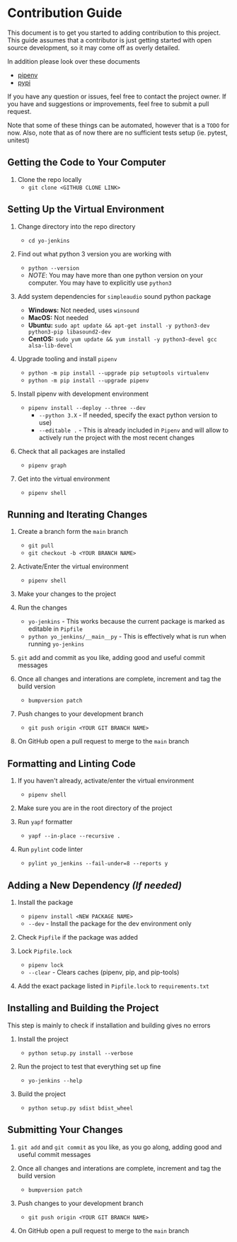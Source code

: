 # Contribution Guide

This document is to get you started to adding contribution to this project.
This guide assumes that a contributor is just getting started with open source
development, so it may come off as overly detailed.

In addition please look over these documents
- [pipenv](pipenv.md)
- [pypi](pypi.md)

If you have any question or issues, feel free to contact the project owner.
If you have and suggestions or improvements, feel free to submit a pull request.

Note that some of these things can be automated, however that is a `TODO` for now.
Also, note that as of now there are no sufficient tests setup (ie. pytest, unitest)


## Getting the Code to Your Computer
1. Clone the repo locally
    - `git clone <GITHUB CLONE LINK>`


## Setting Up the Virtual Environment


1. Change directory into the repo directory
    - `cd yo-jenkins`

2. Find out what python 3 version you are working with
    - `python --version`
    - *NOTE*: You may have more than one python version on your computer. You may have to explicitly use `python3`

3. Add system dependencies for `simpleaudio` sound python package
    - **Windows:** Not needed, uses `winsound`
    - **MacOS:** Not needed
    - **Ubuntu:** `sudo apt update && apt-get install -y python3-dev python3-pip libasound2-dev`
    - **CentOS:** `sudo yum update && yum install -y python3-devel gcc alsa-lib-devel`

4. Upgrade tooling and install `pipenv`
    - `python -m pip install --upgrade pip setuptools virtualenv`
    - `python -m pip install --upgrade pipenv`

5. Install pipenv with development environment
    - `pipenv install --deploy --three --dev`
      -  `--python 3.X` - If needed, specify the exact python version to use)
      -  `--editable .` - This is already included in `Pipenv` and will allow to actively run the project with the most recent changes

6. Check that all packages are installed
    - `pipenv graph`

7. Get into the virtual environment
    - `pipenv shell`




## Running and Iterating Changes
1. Create a branch form the `main` branch
    - `git pull`
    - `git checkout -b <YOUR BRANCH NAME>`

2. Activate/Enter the virtual environment
    - `pipenv shell`

3. Make your changes to the project

4. Run the changes
    - `yo-jenkins` - This works because the current package is marked as editable in `Pipfile`
    - `python yo_jenkins/__main__py` - This is effectively what is run when running `yo-jenkins`

5. `git` add and commit as you like, adding good and useful commit messages

6. Once all changes and interations are complete, increment and tag the build version
    - `bumpversion patch`

6. Push changes to your development branch
    - `git push origin <YOUR GIT BRANCH NAME>`

7. On GitHub open a pull request to merge to the `main` branch



## Formatting and Linting Code
1. If you haven't already, activate/enter the virtual environment
    - `pipenv shell`

2. Make sure you are in the root directory of the project

3. Run `yapf` formatter
    - `yapf --in-place --recursive .`

3. Run `pylint` code linter
    - `pylint yo_jenkins --fail-under=8 --reports y`


## Adding a New Dependency *(If needed)*

1. Install the package
    -  `pipenv install <NEW PACKAGE NAME>`
    - `--dev` - Install the package for the dev environment only

2. Check `Pipfile` if the package was added
   
3. Lock `Pipfile.lock`
    - `pipenv lock`
    - `--clear` - Clears caches (pipenv, pip, and pip-tools)

4. Add the exact package listed in `Pipfile.lock` to `requirements.txt`


## Installing and Building the Project

This step is mainly to check if installation and building gives no errors

1. Install the project
    - `python setup.py install --verbose`

2. Run the project to test that everything set up fine
    - `yo-jenkins --help`

3. Build the project
    - `python setup.py sdist bdist_wheel`


## Submitting Your Changes

1. `git add` and `git commit` as you like, as you go along, adding good and useful commit messages

2. Once all changes and interations are complete, increment and tag the build version
    - `bumpversion patch`

3. Push changes to your development branch
    - `git push origin <YOUR GIT BRANCH NAME>`

4. On GitHub open a pull request to merge to the `main` branch
